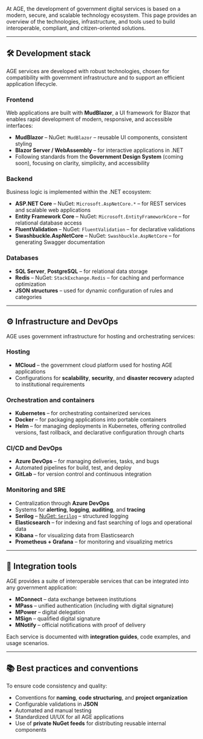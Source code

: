 At AGE, the development of government digital services is based on a modern, secure, and scalable technology ecosystem. This page provides an overview of the technologies, infrastructure, and tools used to build interoperable, compliant, and citizen-oriented solutions.

* * *

## 🛠️ Development stack

AGE services are developed with robust technologies, chosen for compatibility with government infrastructure and to support an efficient application lifecycle.

### Frontend

Web applications are built with **MudBlazor**, a UI framework for Blazor that enables rapid development of modern, responsive, and accessible interfaces:
*   **MudBlazor** – NuGet: `MudBlazor` – reusable UI components, consistent styling
*   **Blazor Server / WebAssembly** – for interactive applications in .NET
*   Following standards from the **Government Design System** (coming soon), focusing on clarity, simplicity, and accessibility

### Backend

Business logic is implemented within the .NET ecosystem:
*   **ASP.NET Core** – NuGet: `Microsoft.AspNetCore.*` – for REST services and scalable web applications
*   **Entity Framework Core** – NuGet: `Microsoft.EntityFrameworkCore` – for relational database access
*   **FluentValidation** – NuGet: `FluentValidation` – for declarative validations
*   **Swashbuckle.AspNetCore** – NuGet: `Swashbuckle.AspNetCore` – for generating Swagger documentation

### Databases

*   **SQL Server**, **PostgreSQL** – for relational data storage
*   **Redis** – NuGet: `StackExchange.Redis` – for caching and performance optimization
*   **JSON structures** – used for dynamic configuration of rules and categories

* * *

## ⚙️ Infrastructure and DevOps

AGE uses government infrastructure for hosting and orchestrating services:

### Hosting

*   **MCloud** – the government cloud platform used for hosting AGE applications
*   Configurations for **scalability**, **security**, and **disaster recovery** adapted to institutional requirements

### Orchestration and containers

*   **Kubernetes** – for orchestrating containerized services
*   **Docker** – for packaging applications into portable containers
*   **Helm** – for managing deployments in Kubernetes, offering controlled versions, fast rollback, and declarative configuration through charts

### CI/CD and DevOps

*   **Azure DevOps** – for managing deliveries, tasks, and bugs
*   Automated pipelines for build, test, and deploy
*   **GitLab** – for version control and continuous integration

### Monitoring and SRE

*   Centralization through **Azure DevOps**
*   Systems for **alerting**, **logging**, **auditing**, and **tracing**
*   **Serilog** – [NuGet: `Serilog`](https://www.nuget.org/packages/serilog) – structured logging
*   **Elasticsearch** – for indexing and fast searching of logs and operational data
*   **Kibana** – for visualizing data from Elasticsearch
*   **Prometheus + Grafana** – for monitoring and visualizing metrics

* * *

## 🔌 Integration tools

AGE provides a suite of interoperable services that can be integrated into any government application:
*   **MConnect** – data exchange between institutions
*   **MPass** – unified authentication (including with digital signature)
*   **MPower** – digital delegation
*   **MSign** – qualified digital signature
*   **MNotify** – official notifications with proof of delivery

Each service is documented with **integration guides**, code examples, and usage scenarios.

* * *

## 📚 Best practices and conventions

To ensure code consistency and quality:
*   Conventions for **naming**, **code structuring**, and **project organization**
*   Configurable validations in **JSON**
*   Automated and manual testing
*   Standardized UI/UX for all AGE applications
*   Use of **private NuGet feeds** for distributing reusable internal components
